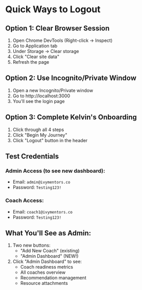 # Quick Ways to Logout

## Option 1: Clear Browser Session
1. Open Chrome DevTools (Right-click → Inspect)
2. Go to Application tab
3. Under Storage → Clear storage
4. Click "Clear site data"
5. Refresh the page

## Option 2: Use Incognito/Private Window
1. Open a new Incognito/Private window
2. Go to http://localhost:3000
3. You'll see the login page

## Option 3: Complete Kelvin's Onboarding
1. Click through all 4 steps
2. Click "Begin My Journey"
3. Click "Logout" button in the header

## Test Credentials

### Admin Access (to see new dashboard):
- Email: `admin@ivymentors.co`
- Password: `Testing123!`

### Coach Access:
- Email: `coach1@ivymentors.co`
- Password: `Testing123!`

## What You'll See as Admin:
1. Two new buttons:
   - "Add New Coach" (existing)
   - "Admin Dashboard" (NEW!)
2. Click "Admin Dashboard" to see:
   - Coach readiness metrics
   - All coaches overview
   - Recommendation management
   - Resource attachments
